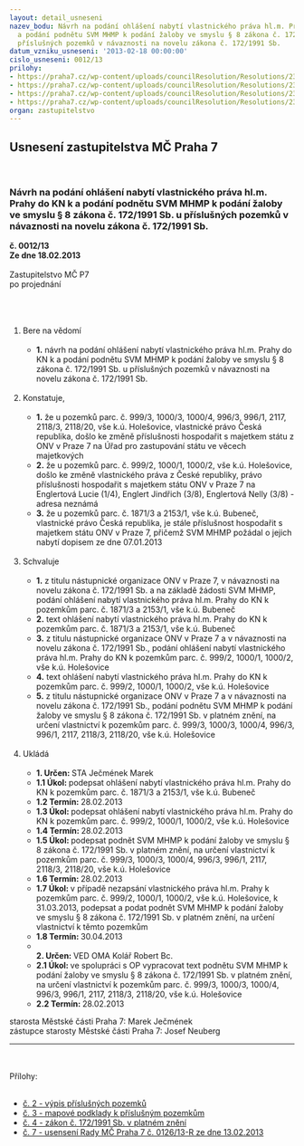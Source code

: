 ```yaml
---
layout: detail_usneseni
nazev_bodu: Návrh na podání ohlášení nabytí vlastnického práva hl.m. Prahy do KN k
  a podání podnětu SVM MHMP k podání žaloby ve smyslu § 8 zákona č. 172/1991 Sb. u
  příslušných pozemků v návaznosti na novelu zákona č. 172/1991 Sb.
datum_vzniku_usneseni: '2013-02-18 00:00:00'
cislo_usneseni: 0012/13
prilohy:
- https://praha7.cz/wp-content/uploads/councilResolution/Resolutions/23333/2-13-priloha_2.tif
- https://praha7.cz/wp-content/uploads/councilResolution/Resolutions/23333/bridge.pdf
- https://praha7.cz/wp-content/uploads/councilResolution/Resolutions/23333/priloha_4.tif
- https://praha7.cz/wp-content/uploads/councilResolution/Resolutions/23333/2-13-priloha_7.doc
organ: zastupitelstvo
---
```

<div id="ucUsn_pList" class="usn">
	<span><h2>Usnesení zastupitelstva MČ Praha 7 </h2>
<br></span><div class="standBody">
<span><h3>Návrh na podání ohlášení nabytí vlastnického práva hl.m. Prahy do KN k a podání podnětu SVM MHMP k podání žaloby ve smyslu § 8 zákona č. 172/1991 Sb. u příslušných pozemků v návaznosti na novelu zákona č. 172/1991 Sb.</h3></span><div class="center">
		<strong>č. 0012/13</strong><br>
	</div>
<div class="center">
		<strong>Ze dne 18.02.2013</strong><br><br>
	</div>Zastupitelstvo MČ P7<br>po projednání<br><br><br><ol>
<br><li>Bere na vědomí<br><ul>
<br><li>
<strong>1.</strong> návrh na podání ohlášení nabytí vlastnického práva hl.m. Prahy do KN k a podání podnětu SVM MHMP k podání žaloby ve smyslu § 8 zákona č. 172/1991 Sb. u příslušných pozemků v návaznosti na novelu zákona č. 172/1991 Sb.</li>
</ul>
<br>
</li>
<li>Konstatuje,<br><ul>
<br><li>
<strong>1.</strong> že u pozemků parc. č. 999/3, 1000/3, 1000/4, 996/3, 996/1, 2117, 2118/3, 2118/20, vše k.ú. Holešovice, vlastnické právo Česká republika, došlo ke změně příslušnosti hospodařit s majetkem státu z ONV v Praze 7 na Úřad pro zastupování státu ve věcech majetkových<br>
</li>
<li>
<strong>2.</strong> že u pozemků parc. č. 999/2, 1000/1, 1000/2, vše k.ú. Holešovice, došlo ke změně vlastnického práva z České republiky, právo příslušnosti hospodařit s majetkem státu ONV v Praze 7 na Englertová Lucie (1/4), Englert Jindřich (3/8), Englertová Nelly (3/8) - adresa neznámá<br>
</li>
<li>
<strong>3.</strong> že u pozemků parc. č. 1871/3 a 2153/1, vše k.ú. Bubeneč, vlastnické právo Česká republika, je stále příslušnost hospodařit s majetkem státu ONV v Praze 7, přičemž SVM MHMP požádal o jejich nabytí dopisem ze dne 07.01.2013</li>
</ul>
<br>
</li>
<li>Schvaluje<br><ul>
<br><li>
<strong>1.</strong> z titulu nástupnické organizace ONV v Praze 7, v návaznosti na novelu zákona č. 172/1991 Sb. a na základě žádosti SVM MHMP, podání ohlášení nabytí vlastnického práva hl.m. Prahy do KN k pozemkům parc. č. 1871/3 a 2153/1, vše k.ú. Bubeneč<br>
</li>
<li>
<strong>2.</strong> text ohlášení nabytí vlastnického práva hl.m. Prahy do KN k pozemkům parc. č. 1871/3 a 2153/1, vše k.ú. Bubeneč<br>
</li>
<li>
<strong>3.</strong> z titulu nástupnické organizace ONV v Praze 7 a v návaznosti na novelu zákona č. 172/1991 Sb., podání ohlášení nabytí vlastnického práva hl.m. Prahy do KN k pozemkům parc. č. 999/2, 1000/1, 1000/2, vše k.ú. Holešovice<br>
</li>
<li>
<strong>4.</strong> text ohlášení nabytí vlastnického práva hl.m. Prahy do KN k pozemkům parc. č. 999/2, 1000/1, 1000/2, vše k.ú. Holešovice<br>
</li>
<li>
<strong>5.</strong> z titulu nástupnické organizace ONV v Praze 7 a v návaznosti na novelu zákona č. 172/1991 Sb., podání podnětu SVM MHMP k podání žaloby ve smyslu § 8 zákona č. 172/1991 Sb. v platném znění, na určení vlastnictví k pozemkům parc. č. 999/3, 1000/3, 1000/4, 996/3, 996/1, 2117, 2118/3, 2118/20, vše k.ú. Holešovice</li>
</ul>
<br>
</li>
<li>Ukládá<br><ul>
<br><li>
<strong>1. Určen: </strong>STA Ječmének Marek<br>
</li>
<li>
<strong>1.1 Úkol: </strong>podepsat ohlášení nabytí vlastnického práva hl.m. Prahy do KN k pozemkům parc. č. 1871/3 a 2153/1, vše k.ú. Bubeneč<br>
</li>
<li>
<strong>1.2 Termín: </strong>28.02.2013<br>
</li>
<li>
<strong>1.3 Úkol: </strong>podepsat ohlášení nabytí vlastnického práva hl.m. Prahy do KN k pozemkům parc. č. 999/2, 1000/1, 1000/2, vše k.ú. Holešovice<br>
</li>
<li>
<strong>1.4 Termín: </strong>28.02.2013<br>
</li>
<li>
<strong>1.5 Úkol: </strong>podepsat podnět SVM MHMP k podání žaloby ve smyslu § 8 zákona č. 172/1991 Sb. v platném znění, na určení vlastnictví k pozemkům parc. č. 999/3, 1000/3, 1000/4, 996/3, 996/1, 2117, 2118/3, 2118/20, vše k.ú. Holešovice<br>
</li>
<li>
<strong>1.6 Termín: </strong>28.02.2013<br>
</li>
<li>
<strong>1.7 Úkol: </strong>v případě nezapsání vlastnického práva hl.m. Prahy k pozemkům parc. č. 999/2, 1000/1, 1000/2, vše k.ú. Holešovice, k 31.03.2013, podepsat a podat podnět SVM MHMP k podání žaloby ve smyslu § 8 zákona č. 172/1991 Sb. v platném znění, na určení vlastnictví k těmto pozemkům<br>
</li>
<li>
<strong>1.8 Termín: </strong>30.04.2013<br>
</li>
<li>
<strong><br>2. Určen: </strong>VED OMA Kolář Robert Bc.<br>
</li>
<li>
<strong>2.1 Úkol: </strong>ve spolupráci s OP vypracovat text podnětu SVM MHMP k podání žaloby ve smyslu § 8 zákona č. 172/1991 Sb. v platném znění, na určení vlastnictví k pozemkům parc. č. 999/3, 1000/3, 1000/4, 996/3, 996/1, 2117, 2118/3, 2118/20, vše k.ú. Holešovice<br>
</li>
<li>
<strong>2.2 Termín: </strong>28.02.2013</li>
</ul>
</li>
</ol>starosta Městské části Praha 7: Marek Ječmének<br>zástupce starosty Městské části Praha 7: Josef Neuberg<br><hr>
<br><br>Přílohy: <br><ul>
<br><li>
<a href="/zdroj.aspx?typ=4&amp;id=49141&amp;sh=-1995066347" target="_blank" title="Odkaz na soubor - 316,8 kB - nové okno">č. 2 - výpis příslušných pozemků</a> <br>
</li>
<li>
<a href="/zdroj.aspx?typ=4&amp;Id=50917&amp;sh=-488366987" target="_blank" title="Odkaz na soubor - 64,9 kB - nové okno">č. 3 - mapové podklady k příslušným pozemkům</a> <br>
</li>
<li>
<a href="/zdroj.aspx?typ=4&amp;Id=50918&amp;sh=-489026731" target="_blank" title="Odkaz na soubor - 495,8 kB - nové okno">č. 4 - zákon č. 172/1991 Sb. v platném znění</a> <br>
</li>
<li>
<a href="/zdroj.aspx?typ=4&amp;id=49144&amp;sh=-1995158667" target="_blank" title="Odkaz na soubor - 35 kB - nové okno">č. 7 - usensení Rady MČ Praha 7 č. 0126/13-R ze dne 13.02.2013</a> </li>
</ul>
</div>
</div>